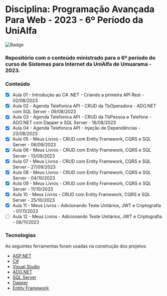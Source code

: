 # Disciplina: Programação Avançada Para Web - 2023 - 6º Período da UniAlfa

![Badge](https://img.shields.io/badge/Marcos%20Dias%20Vendramini-ASP.NET%20C%23-red)

### Repositório com o conteúdo ministrado para o 6º período do curso de Sistemas para Internet da UniAlfa de Umuarama - 2023.

### Conteúdo

- [x] Aula 01 - Introdução ao C# .NET - Criando a primeira API Rest - 02/08/2023
- [x] Aula 02 - Agenda Telefonica API - CRUD da TbOperadora - ADO.NET com SQL Server - 09/08/2023
- [x] Aula 03 - Agenda Telefonica API - CRUD da TbPessoa e Telefone - ADO.NET com Dapper e SQL Server - 16/08/2023
- [x] Aula 04 - Agenda Telefonica API - Injeção de Dependências - 23/08/2023
- [x] Aula 05 - Meus Livros - CRUD com Entity Framework, CQRS e SQL Server - 06/09/2023
- [x] Aula 06 - Meus Livros - CRUD com Entity Framework, CQRS e SQL Server - 13/09/2023
- [x] Aula 07 - Meus Livros - CRUD com Entity Framework, CQRS e SQL Server - 27/09/2023
- [x] Aula 08 - Meus Livros - CRUD com Entity Framework, CQRS e SQL Server - 04/10/2023
- [x] Aula 09 - Meus Livros - CRUD com Entity Framework, CQRS e SQL Server - 11/10/2023
- [x] Aula 10 - Meus Livros - CRUD com Entity Framework, CQRS e SQL Server - 25/10/2023
- [x] Aula 11 - Meus Livros - Adicionando Teste Unitários, JWT e Criptografia - 01/11/2023
- [ ] Aula 12 - Meus Livros - Adicionando Teste Unitários, JWT e Criptografia - 08/11/2023

### Tecnologias

As seguintes ferramentas foram usadas na construção dos projetos:

- [ASP.NET](https://dotnet.microsoft.com/apps/aspnet)
- [C#](https://docs.microsoft.com/pt-br/dotnet/csharp/)
- [Visual Studio](https://visualstudio.microsoft.com/pt-br/)
- [ADO.NET](https://docs.microsoft.com/pt-br/dotnet/framework/data/adonet/)
- [SQL Server](https://www.microsoft.com/pt-br/sql-server/sql-server-downloads)
- [Dapper](https://github.com/DapperLib/Dapper)
- [Entity Framework](https://docs.microsoft.com/pt-br/ef/)
